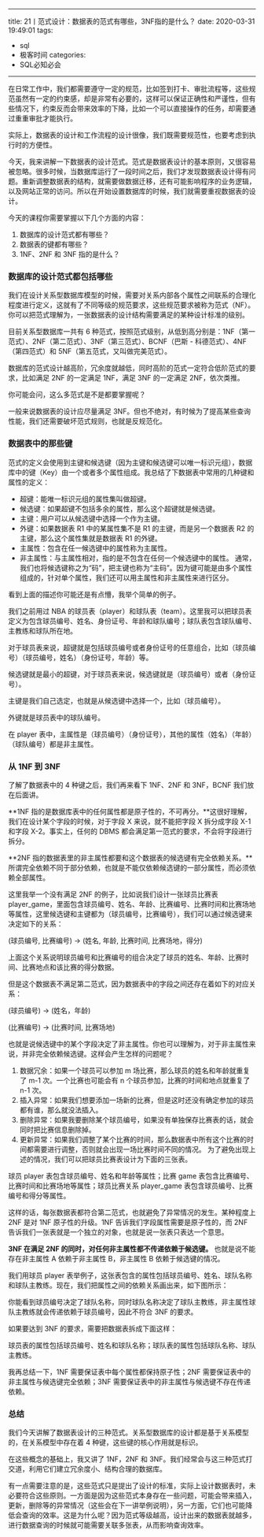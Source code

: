 
---
title: 21丨范式设计：数据表的范式有哪些，3NF指的是什么？
date: 2020-03-31 19:49:01
tags:
- sql
- 极客时间
categories:
- SQL必知必会
---

在日常工作中，我们都需要遵守一定的规范，比如签到打卡、审批流程等，这些规范虽然有一定的约束感，却是非常有必要的，这样可以保证正确性和严谨性，但有些情况下，约束反而会带来效率的下降，比如一个可以直接操作的任务，却需要通过重重审批才能执行。

实际上，数据表的设计和工作流程的设计很像，我们既需要规范性，也要考虑到执行时的方便性。

今天，我来讲解一下数据表的设计范式。范式是数据表设计的基本原则，又很容易被忽略。很多时候，当数据库运行了一段时间之后，我们才发现数据表设计得有问题。重新调整数据表的结构，就需要做数据迁移，还有可能影响程序的业务逻辑，以及网站正常的访问。所以在开始设置数据库的时候，我们就需要重视数据表的设计。

今天的课程你需要掌握以下几个方面的内容：

1. 数据库的设计范式都有哪些？
2. 数据表的键都有哪些？
3. 1NF、2NF 和 3NF 指的是什么？
### 数据库的设计范式都包括哪些
我们在设计关系型数据库模型的时候，需要对关系内部各个属性之间联系的合理化程度进行定义，这就有了不同等级的规范要求，这些规范要求被称为范式（NF）。你可以把范式理解为，一张数据表的设计结构需要满足的某种设计标准的级别。

目前关系型数据库一共有 6 种范式，按照范式级别，从低到高分别是：1NF（第一范式）、2NF（第二范式）、3NF（第三范式）、BCNF（巴斯 - 科德范式）、4NF（第四范式）和 5NF（第五范式，又叫做完美范式）。

数据库的范式设计越高阶，冗余度就越低，同时高阶的范式一定符合低阶范式的要求，比如满足 2NF 的一定满足 1NF，满足 3NF 的一定满足 2NF，依次类推。

你可能会问，这么多范式是不是都要掌握呢？

一般来说数据表的设计应尽量满足 3NF。但也不绝对，有时候为了提高某些查询性能，我们还需要破坏范式规则，也就是反规范化。



### 数据表中的那些键
范式的定义会使用到主键和候选键（因为主键和候选键可以唯一标识元组），数据库中的键（Key）由一个或者多个属性组成。我总结了下数据表中常用的几种键和属性的定义：

* 超键：能唯一标识元组的属性集叫做超键。
* 候选键：如果超键不包括多余的属性，那么这个超键就是候选键。
* 主键：用户可以从候选键中选择一个作为主键。
* 外键：如果数据表 R1 中的某属性集不是 R1 的主键，而是另一个数据表 R2 的主键，那么这个属性集就是数据表 R1 的外键。
* 主属性：包含在任一候选键中的属性称为主属性。
* 非主属性：与主属性相对，指的是不包含在任何一个候选键中的属性。
通常，我们也将候选键称之为“码”，把主键也称为“主码”。因为键可能是由多个属性组成的，针对单个属性，我们还可以用主属性和非主属性来进行区分。

看到上面的描述你可能还是有点懵，我举个简单的例子。

我们之前用过 NBA 的球员表（player）和球队表（team）。这里我可以把球员表定义为包含球员编号、姓名、身份证号、年龄和球队编号；球队表包含球队编号、主教练和球队所在地。

对于球员表来说，超键就是包括球员编号或者身份证号的任意组合，比如（球员编号）（球员编号，姓名）（身份证号，年龄）等。

候选键就是最小的超键，对于球员表来说，候选键就是（球员编号）或者（身份证号）。

主键是我们自己选定，也就是从候选键中选择一个，比如（球员编号）。

外键就是球员表中的球队编号。

在 player 表中，主属性是（球员编号）（身份证号），其他的属性（姓名）（年龄）（球队编号）都是非主属性。

### 从 1NF 到 3NF
了解了数据表中的 4 种键之后，我们再来看下 1NF、2NF 和 3NF，BCNF 我们放在后面讲。

**1NF 指的是数据库表中的任何属性都是原子性的，不可再分。**这很好理解，我们在设计某个字段的时候，对于字段 X 来说，就不能把字段 X 拆分成字段 X-1 和字段 X-2。事实上，任何的 DBMS 都会满足第一范式的要求，不会将字段进行拆分。

**2NF 指的数据表里的非主属性都要和这个数据表的候选键有完全依赖关系。**所谓完全依赖不同于部分依赖，也就是不能仅依赖候选键的一部分属性，而必须依赖全部属性。

这里我举一个没有满足 2NF 的例子，比如说我们设计一张球员比赛表 player_game，里面包含球员编号、姓名、年龄、比赛编号、比赛时间和比赛场地等属性，这里候选键和主键都为（球员编号，比赛编号），我们可以通过候选键来决定如下的关系：

(球员编号, 比赛编号) → (姓名, 年龄, 比赛时间, 比赛场地，得分)

上面这个关系说明球员编号和比赛编号的组合决定了球员的姓名、年龄、比赛时间、比赛地点和该比赛的得分数据。

但是这个数据表不满足第二范式，因为数据表中的字段之间还存在着如下的对应关系：

(球员编号) → (姓名，年龄)

(比赛编号) → (比赛时间, 比赛场地)

也就是说候选键中的某个字段决定了非主属性。你也可以理解为，对于非主属性来说，并非完全依赖候选键。这样会产生怎样的问题呢？

1. 数据冗余：如果一个球员可以参加 m 场比赛，那么球员的姓名和年龄就重复了 m-1 次。一个比赛也可能会有 n 个球员参加，比赛的时间和地点就重复了 n-1 次。
2. 插入异常：如果我们想要添加一场新的比赛，但是这时还没有确定参加的球员都有谁，那么就没法插入。
3. 删除异常：如果我要删除某个球员编号，如果没有单独保存比赛表的话，就会同时把比赛信息删除掉。
4. 更新异常：如果我们调整了某个比赛的时间，那么数据表中所有这个比赛的时间都需要进行调整，否则就会出现一场比赛时间不同的情况。
为了避免出现上述的情况，我们可以把球员比赛表设计为下面的三张表。

球员 player 表包含球员编号、姓名和年龄等属性；比赛 game 表包含比赛编号、比赛时间和比赛场地等属性；球员比赛关系 player_game 表包含球员编号、比赛编号和得分等属性。

这样的话，每张数据表都符合第二范式，也就避免了异常情况的发生。某种程度上 2NF 是对 1NF 原子性的升级。1NF 告诉我们字段属性需要是原子性的，而 2NF 告诉我们一张表就是一个独立的对象，也就是说一张表只表达一个意思。

**3NF 在满足 2NF 的同时，对任何非主属性都不传递依赖于候选键。** 也就是说不能存在非主属性 A 依赖于非主属性 B，非主属性 B 依赖于候选键的情况。

我们用球员 player 表举例子，这张表包含的属性包括球员编号、姓名、球队名称和球队主教练。现在，我们把属性之间的依赖关系画出来，如下图所示：


你能看到球员编号决定了球队名称，同时球队名称决定了球队主教练，非主属性球队主教练就会传递依赖于球员编号，因此不符合 3NF 的要求。

如果要达到 3NF 的要求，需要把数据表拆成下面这样：

球员表的属性包括球员编号、姓名和球队名称；球队表的属性包括球队名称、球队主教练。

我再总结一下，1NF 需要保证表中每个属性都保持原子性；2NF 需要保证表中的非主属性与候选键完全依赖；3NF 需要保证表中的非主属性与候选键不存在传递依赖。

### 总结
我们今天讲解了数据表设计的三种范式。关系型数据库的设计都是基于关系模型的，在关系模型中存在着 4 种键，这些键的核心作用就是标识。

在这些概念的基础上，我又讲了 1NF，2NF 和 3NF。我们经常会与这三种范式打交道，利用它们建立冗余度小、结构合理的数据库。

有一点需要注意的是，这些范式只是提出了设计的标准，实际上设计数据表时，未必要符合这些原则。一方面是因为这些范式本身存在一些问题，可能会带来插入，更新，删除等的异常情况（这些会在下一讲举例说明），另一方面，它们也可能降低会查询的效率。这是为什么呢？因为范式等级越高，设计出来的数据表就越多，进行数据查询的时候就可能需要关联多张表，从而影响查询效率。
